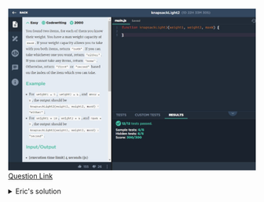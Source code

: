 ![(2019.09.25)knapsackLight2](images/(2019.09.25)knapsackLight2.jpg)
[Question Link](https://app.codesignal.com/challenge/yWFjqF4kSfo3CKXtp)

<details>
<summary>Eric's solution</summary>
<p>

> ```js
>function knapsackLight2(weight1, weight2, maxW) {
>  if (weight1 + weight2 <= maxW) {
>    return "both";
>  }
>  if (weight1 <= maxW && weight2 > maxW) {
>    return "first";
>  }
>  if (weight1 > maxW && weight2 <= maxW) {
>    return "second";
>  }
>  if (weight1 > maxW && weight2 > maxW) {
>    return "none";
>  }
>  if (weight1 <= maxW && weight2 <= maxW && weight1 + weight2 > maxW) {
>    return "either";
>  }
>}
> ```
</p>
</details>
